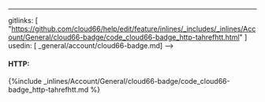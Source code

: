 ---
gitlinks: [ "https://github.com/cloud66/help/edit/feature/inlines/_includes/_inlines/Account/General/cloud66-badge/code_cloud66-badge_http-tahrefhtt.html" ]
 usedin: [ _general/account/cloud66-badge.md] -->

#### HTTP:



{%include _inlines/Account/General/cloud66-badge/code_cloud66-badge_http-tahrefhtt.md %}




